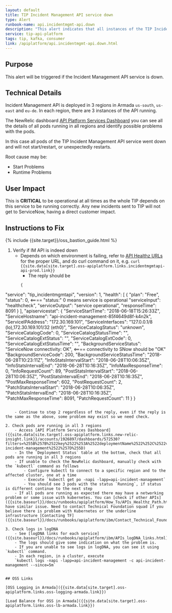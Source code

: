 ```yaml
---
layout: default
title: TIP Incident Management API service down
type: Alert
runbook-name: api.incidentmgmt-api.down
description: "This alert indicates that all instances of the TIP Incident Management API service went down and does not start/restart, or unexpectedly restarts."
service: tip-api-platform
tags: tip, kafka, consumer
link: /apiplatform/api.incidentmgmt-api.down.html
---
```


## Purpose
This alert will be triggered if the Incident Management API service is down.


## Technical Details
Incident Management API is deployed in 3 regions in Armada `us-south`, `us-east` and `eu-de`. In each region, there are 3 instances of the API running.

The NewRelic dashboard [API Platform Services Dashboard]({{site.data[site.target].oss-apiplatform.links.new-relic-insight.link}}/accounts/1926897/dashboards/572530?filters=%255B%257B%2522key%2522%253A%2522deploymentName%2522%252C%2522value%2522%253A%2522api-incident-management%2522%257D%255D) you can see all the details of all pods running in all regions and identify possible problems with the pods.

In this case all pods of the TIP Incident Management API service went down and will not start/restart, or unexpectedly restarts.

Root cause may be:  
- Start Problems
- Runtime Problems


## User Impact
This is **CRITICAL** to be operational at all times as the whole TIP depends on this service to be running correctly. Any new incidents sent to TIP will not get to ServiceNow, having a direct customer impact.


## Instructions to Fix

{% include {{site.target}}/oss_bastion_guide.html %}

1. Verify if IM API is indeed down
   - Depends on which environment is failing, refer to [API Healthz URLs]({{site.baseurl}}/docs/runbooks/apiplatform/How_To/APIs_Healthz_Path.html) for the proper URL, and do curl command on it, e.g.
     `curl {{site.data[site.target].oss-apiplatform.links.incidentmgmtapi-api-prod.link}}`
     - The reply should be  
      ```
	  {
  "service": "tip_incidentmgmtapi",
  "version": 1,
  "health": [
    {
      "plan": "Free",
      "status": 0,		   						<==== "status:" 0  means service is operational
      "serviceInput": "healthcheck",
      "serviceOutput": "service operational",
      "responseTime": 8091
    }
  ],
  "apiservicestat": {
    "ServiceStartTime": "2018-06-18T15:26:33Z",
    "ServiceHostname": "api-incident-management-85f4649d8f-k4n2k",
    "ServiceIPAddress": "172.30.169.101",
    "ServiceInterfaces": "127.0.0.1/8 (lo),172.30.169.101/32 (eth0)",
    "ServiceCatalogStatus": "unknown",
    "ServiceCatalogCode": 0,
    "ServiceCatalogStatusTime": "",
    "ServiceCatalogExtStatus": "",
    "ServiceCatalogExtCode": 0,
    "ServiceCatalogExtStatusTime": "",
    "BackgroundServiceStatus": "ServiceNow connectivity: OK",  <==== connectivity to SNow should be "OK"
    "BackgroundServiceCode": 200,
    "BackgroundServiceStatusTime": "2018-06-28T10:23:11Z",
    "InfoStatsIntervalStart": "2018-06-28T10:06:35Z",
    "InfoStatsIntervalEnd": "2018-06-28T10:16:35Z",
    "InfoMaxResponseTime": 0,
    "InfoRequestCount": 89,
    "PostStatsIntervalStart": "2018-06-28T10:06:35Z",
    "PostStatsIntervalEnd": "2018-06-28T10:16:35Z",
    "PostMaxResponseTime": 602,
    "PostRequestCount": 2,
    "PatchStatsIntervalStart": "2018-06-28T10:06:35Z",
    "PatchStatsIntervalEnd": "2018-06-28T10:16:35Z",
    "PatchMaxResponseTime": 8091,
    "PatchRequestCount": 11
  }
}
```

    - Continue to step 2 regardless of the reply, even if the reply is the same as the above, some problem may exist so we need check.

2. Check pods are running in all 3 regions
    - Access [API Platform Services Dashboard]({{site.data[site.target].oss-apiplatform.links.new-relic-insight.link}}/accounts/1926897/dashboards/572530?filters=%255B%257B%2522key%2522%253A%2522deploymentName%2522%252C%2522value%2522%253A%2522api-incident-management%2522%257D%255D)
    - In the `Deployment Status` table at the bottom, check that all pods are running in all 3 regions
    - If unable to check the NewRelic dashboard, manually check with the `kubectl` command as follows
        - Configure kubectl to connect to a specific region and to the affected cluster, one at a time
        - Execute `kubectl get po -napi -lapp=api-incident-management`
        - You should see 3 pods with the status `Running`, if status is different continue to the next step
    - If all pods are running as expected there may have a networking problem or some issue with kubernetes. You can [check if other APIs]({{site.baseurl}}/docs/runbooks/apiplatform/How_To/APIs_Healthz_Path.html) have similar issue. Need to contact Technical Foundation squad if you believe there is problem with Kubernetes or the underline infrastructure [Contacting TF]({{site.baseurl}}/docs/runbooks/apiplatform/ibm/Contact_Technical_Foundation.html)

3. Check logs in logDNA
    - See [logDNA links for each service]({{site.baseurl}}/docs/runbooks/apiplatform/ibm/APIs_logDNA_links.html)
    - The logs should give some indication on what the problem is.
    - If you are unable to see logs in logDNA, you can see it using `kubectl` command.
    - In each region, in a cluster, execute  
    `kubectl logs -napi -lapp=api-incident-management -c api-incident-management --since=5m`  
    

## OSS Links

[OSS Logging in Armada]({{site.data[site.target].oss-apiplatform.links.oss-logging-armada.link}})

[Load Balance for OSS in Armada]({{site.data[site.target].oss-apiplatform.links.oss-lb-armada.link}})
